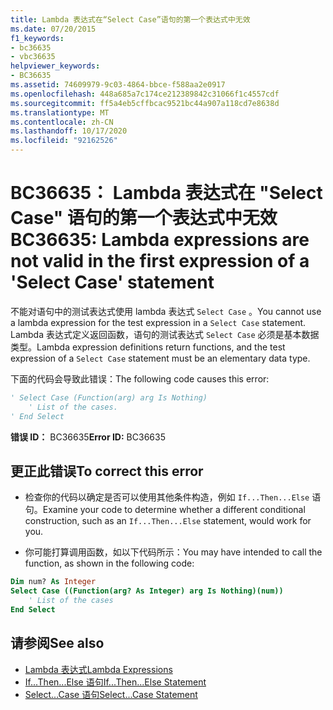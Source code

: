 ```yaml
---
title: Lambda 表达式在“Select Case”语句的第一个表达式中无效
ms.date: 07/20/2015
f1_keywords:
- bc36635
- vbc36635
helpviewer_keywords:
- BC36635
ms.assetid: 74609979-9c03-4864-bbce-f588aa2e0917
ms.openlocfilehash: 448a685a7c174ce212389842c31066f1c4557cdf
ms.sourcegitcommit: ff5a4eb5cffbcac9521bc44a907a118cd7e8638d
ms.translationtype: MT
ms.contentlocale: zh-CN
ms.lasthandoff: 10/17/2020
ms.locfileid: "92162526"
---
```

# <a name="bc36635-lambda-expressions-are-not-valid-in-the-first-expression-of-a-select-case-statement"></a><span data-ttu-id="9efa8-102">BC36635： Lambda 表达式在 "Select Case" 语句的第一个表达式中无效</span><span class="sxs-lookup"><span data-stu-id="9efa8-102">BC36635: Lambda expressions are not valid in the first expression of a 'Select Case' statement</span></span>

<span data-ttu-id="9efa8-103">不能对语句中的测试表达式使用 lambda 表达式 `Select Case` 。</span><span class="sxs-lookup"><span data-stu-id="9efa8-103">You cannot use a lambda expression for the test expression in a `Select Case` statement.</span></span> <span data-ttu-id="9efa8-104">Lambda 表达式定义返回函数，语句的测试表达式 `Select Case` 必须是基本数据类型。</span><span class="sxs-lookup"><span data-stu-id="9efa8-104">Lambda expression definitions return functions, and the test expression of a `Select Case` statement must be an elementary data type.</span></span>

 <span data-ttu-id="9efa8-105">下面的代码会导致此错误：</span><span class="sxs-lookup"><span data-stu-id="9efa8-105">The following code causes this error:</span></span>

```vb
' Select Case (Function(arg) arg Is Nothing)
    ' List of the cases.
' End Select
```

 <span data-ttu-id="9efa8-106">**错误 ID：** BC36635</span><span class="sxs-lookup"><span data-stu-id="9efa8-106">**Error ID:** BC36635</span></span>

## <a name="to-correct-this-error"></a><span data-ttu-id="9efa8-107">更正此错误</span><span class="sxs-lookup"><span data-stu-id="9efa8-107">To correct this error</span></span>

- <span data-ttu-id="9efa8-108">检查你的代码以确定是否可以使用其他条件构造，例如 `If...Then...Else` 语句。</span><span class="sxs-lookup"><span data-stu-id="9efa8-108">Examine your code to determine whether a different conditional construction, such as an `If...Then...Else` statement, would work for you.</span></span>

- <span data-ttu-id="9efa8-109">你可能打算调用函数，如以下代码所示：</span><span class="sxs-lookup"><span data-stu-id="9efa8-109">You may have intended to call the function, as shown in the following code:</span></span>

```vb
Dim num? As Integer
Select Case ((Function(arg? As Integer) arg Is Nothing)(num))
    ' List of the cases
End Select
```

## <a name="see-also"></a><span data-ttu-id="9efa8-110">请参阅</span><span class="sxs-lookup"><span data-stu-id="9efa8-110">See also</span></span>

- [<span data-ttu-id="9efa8-111">Lambda 表达式</span><span class="sxs-lookup"><span data-stu-id="9efa8-111">Lambda Expressions</span></span>](../../programming-guide/language-features/procedures/lambda-expressions.md)
- [<span data-ttu-id="9efa8-112">If...Then...Else 语句</span><span class="sxs-lookup"><span data-stu-id="9efa8-112">If...Then...Else Statement</span></span>](../statements/if-then-else-statement.md)
- [<span data-ttu-id="9efa8-113">Select...Case 语句</span><span class="sxs-lookup"><span data-stu-id="9efa8-113">Select...Case Statement</span></span>](../statements/select-case-statement.md)
